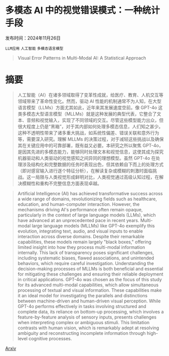 # 多模态 AI 中的视觉错误模式：一种统计手段

发布时间：2024年11月26日

`LLM应用` `人工智能` `多模态语言模型`

> Visual Error Patterns in Multi-Modal AI: A Statistical Approach

# 摘要

> 人工智能（AI）在诸多领域取得了变革性成就，给医疗、教育、人机交互等领域带来了革命性变化。然而，驱动 AI 性能的机制通常不为人知，在大型语言模型（LLMs）方面尤其如此，近年来其发展速度空前。像 GPT-4o 这类多模态大型语言模型（MLLMs）就是这种发展的典型代表，它整合了文本、音频和视觉输入，实现了不同领域的交互。尽管这些模型能力出众，但很大程度上仍是“黑箱”，对于其内部如何处理多模态信息，人们知之甚少。这种不透明性带来了诸多重大挑战，如系统性偏差、错误关联和意外行为等，需要深入研究。理解 MLLMs 的决策过程，对于减轻这些挑战以及确保其在关键应用中的可靠部署，既有益又必要。本研究之所以聚焦 GPT-4o，是因其先进的多模态能力，能够同时处理文本和视觉信息，这使其成为探究机器驱动和人类驱动的视觉感知之间异同的理想模型。虽然 GPT-4o 在处理涉及结构化和完整数据的任务时表现出色，但其依赖自下而上的处理方式（即对感官输入进行逐个特征分析），在解读复杂或模糊的刺激时面临挑战。这一局限与人类视觉形成鲜明对比，人类视觉通过高级认知过程，在解决模糊性和重构不完整信息方面表现卓越。

> Artificial Intelligence (AI) has achieved transformative success across a wide range of domains, revolutionizing fields such as healthcare, education, and human-computer interaction. However, the mechanisms driving AI's performance often remain opaque, particularly in the context of large language models (LLMs), which have advanced at an unprecedented pace in recent years. Multi-modal large language models (MLLMs) like GPT-4o exemplify this evolution, integrating text, audio, and visual inputs to enable interaction across diverse domains. Despite their remarkable capabilities, these models remain largely "black boxes," offering limited insight into how they process multi-modal information internally. This lack of transparency poses significant challenges, including systematic biases, flawed associations, and unintended behaviors, which require careful investigation. Understanding the decision-making processes of MLLMs is both beneficial and essential for mitigating these challenges and ensuring their reliable deployment in critical applications. GPT-4o was chosen as the focus of this study for its advanced multi-modal capabilities, which allow simultaneous processing of textual and visual information. These capabilities make it an ideal model for investigating the parallels and distinctions between machine-driven and human-driven visual perception. While GPT-4o performs effectively in tasks involving structured and complete data, its reliance on bottom-up processing, which involves a feature-by-feature analysis of sensory inputs, presents challenges when interpreting complex or ambiguous stimuli. This limitation contrasts with human vision, which is remarkably adept at resolving ambiguity and reconstructing incomplete information through high-level cognitive processes.

[Arxiv](https://arxiv.org/abs/2412.00083)